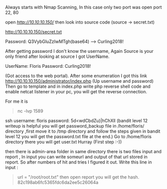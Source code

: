Always starts with Nmap Scanning, In this case only two port was open port 22, 80

open *http://10.10.10.150/*
then look into source code (source -> secret.txt)

http://10.10.10.150/secret.txt

Password: Q3VybGluZzIwMTgh(base64) -->  Curling2018!

After getting password I don't know the username, Again Source is your only friend after looking at source I got UserName.

UserName: Floris
Password: Curling2018!

(Got access to the web portal).
After some enumeration I got this link
http://10.10.10.150/administrator/index.php (Up username and password)
Then go to template and in index.php write php reverse shell code and enable netcat listener in your pc, you will get the reverse connection.

For me it is
> nc -lvp 1589

ssh
username: floris
password: 5d<wdCbdZu)|hChXll (bandit level 12 writeup is helpful you will get password_backup file in /home/floris/ directory ,first 					move it to /tmp directory and follow the steps given in bandit level 12 you will get the password.txt 					file at the end.) 
Go to /home/floris directory there you will get user.txt Hurray (First step :-)) 

then there is admin-area folder in same directory there is two files input and report , In input you can write someurl and output of that url stored in report. So after numbers of hit and tries I figured it out.
Write this line in input :

> url = "/root/root.txt" 
then open report you will get the hash.
82c198ab6fc5365fdc6da2ee5c26064a

